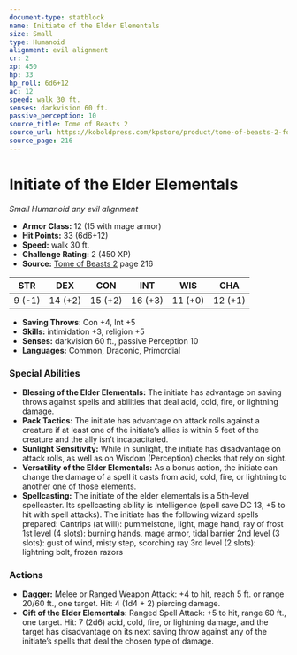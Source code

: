 ```yaml
---
document-type: statblock
name: Initiate of the Elder Elementals
size: Small
type: Humanoid
alignment: evil alignment
cr: 2
xp: 450
hp: 33
hp_roll: 6d6+12
ac: 12
speed: walk 30 ft.
senses: darkvision 60 ft. 
passive_perception: 10
source_title: Tome of Beasts 2
source_url: https://koboldpress.com/kpstore/product/tome-of-beasts-2-for-5th-edition
source_page: 216
---
```


# Initiate of the Elder Elementals

*Small* *Humanoid* *any evil alignment*

- **Armor Class:** 12 (15 with mage armor)
- **Hit Points:** 33 (6d6+12)
- **Speed:** walk 30 ft.
- **Challenge Rating:** 2 (450 XP)
- **Source:** [Tome of Beasts 2](https://koboldpress.com/kpstore/product/tome-of-beasts-2-for-5th-edition) page 216

| STR | DEX | CON | INT | WIS | CHA |
| --- | --- | --- | --- | --- | --- |
| 9 (-1) | 14 (+2) | 15 (+2) | 16 (+3) | 11 (+0) | 12 (+1) |

- **Saving Throws**: Con +4, Int +5
- **Skills:** intimidation +3, religion +5
- **Senses:** darkvision 60 ft., passive Perception 10
- **Languages:** Common, Draconic, Primordial

### Special Abilities

- **Blessing of the Elder Elementals:** The initiate has advantage on saving throws against spells and abilities that deal acid, cold, fire, or lightning damage.
- **Pack Tactics:** The initiate has advantage on attack rolls against a creature if at least one of the initiate’s allies is within 5 feet of the creature and the ally isn’t incapacitated.
- **Sunlight Sensitivity:** While in sunlight, the initiate has disadvantage on attack rolls, as well as on Wisdom (Perception) checks that rely on sight.
- **Versatility of the Elder Elementals:** As a bonus action, the initiate can change the damage of a spell it casts from acid, cold, fire, or lightning to another one of those elements.
- **Spellcasting:** The initiate of the elder elementals is a 5th-level spellcaster. Its spellcasting ability is Intelligence (spell save DC 13, +5 to hit with spell attacks). The initiate has the following wizard spells prepared:
Cantrips (at will): pummelstone, light, mage hand, ray of frost
1st level (4 slots): burning hands, mage armor, tidal barrier
2nd level (3 slots): gust of wind, misty step, scorching ray
3rd level (2 slots): lightning bolt, frozen razors

### Actions

- **Dagger:** Melee or Ranged Weapon Attack: +4 to hit, reach 5 ft. or range 20/60 ft., one target. Hit: 4 (1d4 + 2) piercing damage.
- **Gift of the Elder Elementals:** Ranged Spell Attack: +5 to hit, range 60 ft., one target. Hit: 7 (2d6) acid, cold, fire, or lightning damage, and the target has disadvantage on its next saving throw against any of the initiate’s spells that deal the chosen type of damage.
